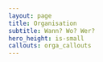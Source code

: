 ```yaml
---
layout: page
title: Organisation
subtitle: Wann? Wo? Wer?
hero_height: is-small
callouts: orga_callouts
---
```

